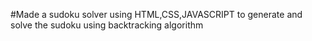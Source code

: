 #Made a sudoku solver using HTML,CSS,JAVASCRIPT to generate and solve the sudoku using backtracking 
algorithm
